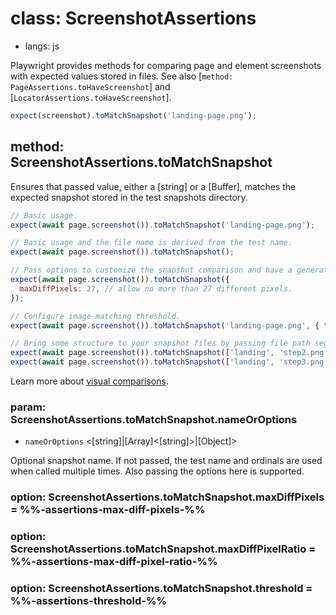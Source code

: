 # class: ScreenshotAssertions
* langs: js

Playwright provides methods for comparing page and element screenshots with
expected values stored in files. See also [`method: PageAssertions.toHaveScreenshot`] and
[`LocatorAssertions.toHaveScreenshot`].

```js
expect(screenshot).toMatchSnapshot('landing-page.png');
```

<!-- TOC -->

## method: ScreenshotAssertions.toMatchSnapshot

Ensures that passed value, either a [string] or a [Buffer], matches the expected snapshot stored in the test snapshots directory.

```js
// Basic usage.
expect(await page.screenshot()).toMatchSnapshot('landing-page.png');

// Basic usage and the file name is derived from the test name.
expect(await page.screenshot()).toMatchSnapshot();

// Pass options to customize the snapshot comparison and have a generated name.
expect(await page.screenshot()).toMatchSnapshot({
  maxDiffPixels: 27, // allow no more than 27 different pixels.
});

// Configure image matching threshold.
expect(await page.screenshot()).toMatchSnapshot('landing-page.png', { threshold: 0.3 });

// Bring some structure to your snapshot files by passing file path segments.
expect(await page.screenshot()).toMatchSnapshot(['landing', 'step2.png']);
expect(await page.screenshot()).toMatchSnapshot(['landing', 'step3.png']);
```

Learn more about [visual comparisons](./test-snapshots.md).

### param: ScreenshotAssertions.toMatchSnapshot.nameOrOptions
- `nameOrOptions` <[string]|[Array]<[string]>|[Object]>

Optional snapshot name. If not passed, the test name and ordinals are used when called multiple times. Also passing the options here is supported.

### option: ScreenshotAssertions.toMatchSnapshot.maxDiffPixels = %%-assertions-max-diff-pixels-%%

### option: ScreenshotAssertions.toMatchSnapshot.maxDiffPixelRatio = %%-assertions-max-diff-pixel-ratio-%%

### option: ScreenshotAssertions.toMatchSnapshot.threshold = %%-assertions-threshold-%%
